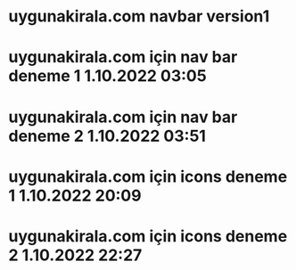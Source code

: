 # uygunakirala.com navbar version1
# uygunakirala.com için nav bar deneme 1 1.10.2022 03:05
# uygunakirala.com için nav bar deneme 2 1.10.2022 03:51
# uygunakirala.com için icons deneme 1 1.10.2022 20:09
# uygunakirala.com için icons deneme 2 1.10.2022 22:27
